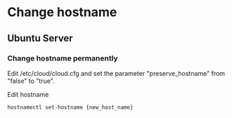 # Change hostname

## Ubuntu Server

### Change hostname permanently

Edit /etc/cloud/cloud.cfg and set the parameter "preserve_hostname" from "false" to "true".

Edit hostname

```
hostnamectl set-hostname {new_host_name}
```
